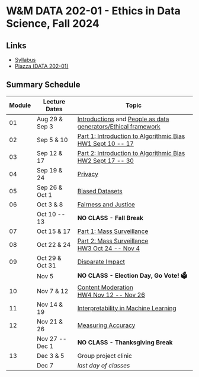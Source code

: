 # W&M DATA 202-01 - Ethics in Data Science, Fall 2024

## Links

* [Syllabus](syllabus.md)
* [Piazza (DATA 202-01)](https://piazza.com/class/lz70wfvqakt7fu/)

## Summary Schedule

|Module |Lecture Dates|Topic
|---|---|---|
|01| Aug 29 & Sep 3 | [Introductions](https://docs.google.com/presentation/d/1dGQE8uw04xB06d-hbzV8BSomjPdbGt7SgchiI91LKms/edit?usp=sharing) and [People as data generators/Ethical framework](modules/module_01.md)
|02| Sep  5 &    10 | [Part 1: Introduction to Algorithmic Bias](modules/module_02a.md) </br> [HW1 Sept 10 -- 17](homework/hw1.md)
|03| Sep 12 &    17 | [Part 2: Introduction to Algorithmic Bias](modules/module_02b.md) </br> [HW2 Sept 17 -- 30](homework/hw2.md)
|04| Sep 19 &    24 | [Privacy](modules/module_03.md)
|05| Sep 26 & Oct 1 | [Biased Datasets](modules/module_04.md)
|06| Oct 3  &     8 | [Fairness and Justice](modules/module_05.md)
|  | Oct 10 --   13 | **NO CLASS - Fall Break**                                                                                                    
|07| Oct 15 &    17 | [Part 1: Mass Surveillance](modules/module_06a.md)
|08| Oct 22 &    24 | [Part 2: Mass Surveillance](modules/module_06b.md) </br> [HW3 Oct 24 -- Nov 4](homework/hw3.md)
|09| Oct 29 & Oct 31| [Disparate Impact](modules/module_07.md)
|  | Nov 5          | **NO CLASS - Election Day, Go Vote! 🗳️**                                                                                     
|10| Nov 7 &     12 | [Content Moderation](modules/module_08.md) </br> [HW4 Nov 12 -- Nov 26](homework/hw4.md)
|11| Nov 14 &    19 | [Interpretability in Machine Learning](modules/module_09.md)
|12| Nov 21 &   26  | [Measuring Accuracy](modules/module_10.md)                                                                           
|  | Nov 27 -- Dec 1| **NO CLASS - Thanksgiving Break**                                                                                            
|13| Dec 3 &      5 | Group project clinic
|  | Dec 7          | *last day of classes*


